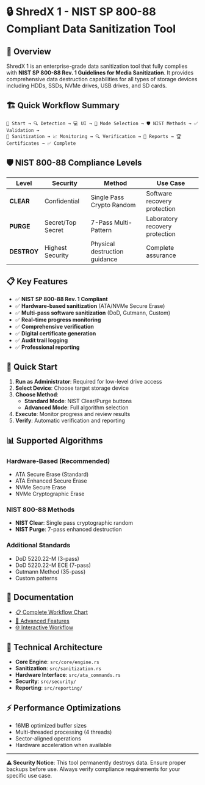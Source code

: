 # 🔒 ShredX 1 - NIST SP 800-88 Compliant Data Sanitization Tool

## 🎯 Overview

ShredX 1 is an enterprise-grade data sanitization tool that fully complies with **NIST SP 800-88 Rev. 1 Guidelines for Media Sanitization**. It provides comprehensive data destruction capabilities for all types of storage devices including HDDs, SSDs, NVMe drives, USB drives, and SD cards.

## 🏗️ Quick Workflow Summary

```
🚀 Start → 🔍 Detection → 💻 UI → 👤 Mode Selection → 🛡️ NIST Methods → ✅ Validation → 
🔄 Sanitization → 📈 Monitoring → 🔍 Verification → 📄 Reports → 🏆 Certificates → ✅ Complete
```

## 🛡️ NIST 800-88 Compliance Levels

| Level | Security | Method | Use Case |
|-------|----------|---------|----------|
| **CLEAR** | Confidential | Single Pass Crypto Random | Software recovery protection |
| **PURGE** | Secret/Top Secret | 7-Pass Multi-Pattern | Laboratory recovery protection |
| **DESTROY** | Highest Security | Physical destruction guidance | Complete assurance |

## 📋 Key Features

- ✅ **NIST SP 800-88 Rev. 1 Compliant**
- ✅ **Hardware-based sanitization** (ATA/NVMe Secure Erase)
- ✅ **Multi-pass software sanitization** (DoD, Gutmann, Custom)
- ✅ **Real-time progress monitoring**
- ✅ **Comprehensive verification**
- ✅ **Digital certificate generation**
- ✅ **Audit trail logging**
- ✅ **Professional reporting**

## 🚀 Quick Start

1. **Run as Administrator**: Required for low-level drive access
2. **Select Device**: Choose target storage device
3. **Choose Method**: 
   - **Standard Mode**: NIST Clear/Purge buttons
   - **Advanced Mode**: Full algorithm selection
4. **Execute**: Monitor progress and review results
5. **Verify**: Automatic verification and reporting

## 📊 Supported Algorithms

### Hardware-Based (Recommended)
- ATA Secure Erase (Standard)
- ATA Enhanced Secure Erase  
- NVMe Secure Erase
- NVMe Cryptographic Erase

### NIST 800-88 Methods
- **NIST Clear**: Single pass cryptographic random
- **NIST Purge**: 7-pass enhanced destruction

### Additional Standards
- DoD 5220.22-M (3-pass)
- DoD 5220.22-M ECE (7-pass)
- Gutmann Method (35-pass)
- Custom patterns

## 📁 Documentation

- [📋 Complete Workflow Chart](NIST_800-88_WORKFLOW.md)
- [🔧 Advanced Features](ADVANCED_FEATURES.md)
- [🌐 Interactive Workflow](workflow_chart.html)

## 🔧 Technical Architecture

- **Core Engine**: `src/core/engine.rs`
- **Sanitization**: `src/sanitization.rs`
- **Hardware Interface**: `src/ata_commands.rs`
- **Security**: `src/security/`
- **Reporting**: `src/reporting/`

## ⚡ Performance Optimizations

- 16MB optimized buffer sizes
- Multi-threaded processing (4 threads)
- Sector-aligned operations
- Hardware acceleration when available

---

**⚠️ Security Notice**: This tool permanently destroys data. Ensure proper backups before use. Always verify compliance requirements for your specific use case.